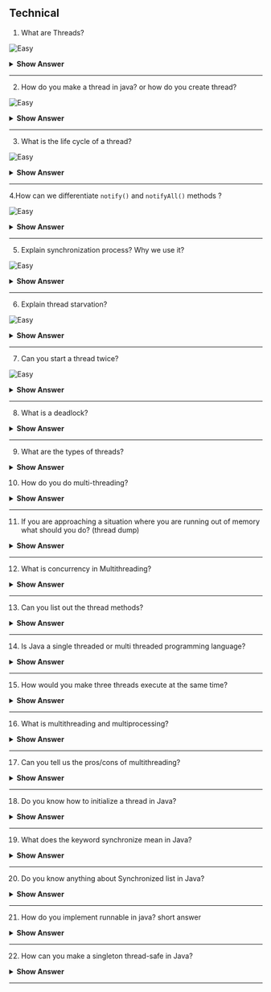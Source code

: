 ## Technical

1. What are Threads?

![Easy](https://github.com/revaturelabs/interviewquestions/blob/dev/ComplexityTags/simple%20(2).svg)

<details>
  <summary> <b>Show Answer</b></summary>
  
<blockquote>

A process is a program in execution. A thread is a subset of a process.

</blockquote>
</details>

--- 

2. How do you make a thread in java? or how do you create thread?

![Easy](https://github.com/revaturelabs/interviewquestions/blob/dev/ComplexityTags/simple%20(2).svg)

<details>
  <summary> <b>Show Answer</b></summary>
  
<blockquote>

In Java, we can create a thread using

1. By Extending the Thread class
2. By Implementing Runnable interface in Java

 
</blockquote>
</details>

--- 

3. What is the life cycle of a thread?

![Easy](https://github.com/revaturelabs/interviewquestions/blob/dev/ComplexityTags/simple%20(2).svg)

<details>
  <summary> <b>Show Answer</b></summary>
  
<blockquote>

At any given time, a thread can be in one of these states:

- New: newly created thread that has not started executing
- Runnable: either running or ready for execution but waiting for its resource allocation
- Blocked: waiting to acquire a monitor lock to enter or re-enter a synchronized block/method
- Waiting: waiting for some other thread to perform an action without any time limit
- Timed_Waiting: waiting for some other thread to perform a specific action for a specified time period
- Terminated: has completed its execution
 
</blockquote>
</details>

--- 

4.How can we differentiate `notify()` and `notifyAll()` methods ?

![Easy](https://github.com/revaturelabs/interviewquestions/blob/dev/ComplexityTags/simple%20(2).svg)

<details><summary><b> Show Answer</b></summary>

<blockquote>


- `notify()`: It sends a notification and wakes up only a single thread instead of multiple threads that are waiting on the object’s monitor.

- `notifyAll()`: It sends notifications and wakes up all threads and allows them to compete for the object's monitor instead of a single thread. 

</blockquote>

</details>

---

5. Explain synchronization process? Why we use it?

![Easy](https://github.com/revaturelabs/interviewquestions/blob/dev/ComplexityTags/simple%20(2).svg)

<details><summary><b> Show Answer</b></summary>

<blockquote>

Synchronization in java is the capability to control the access of multiple threads to any shared resource. In the Multithreading concept, multiple threads try to access the shared resources at a time to produce inconsistent results. The synchronization is necessary for reliable communication between threads.

</blockquote>
</details>

---

6. Explain thread starvation?

![Easy](https://github.com/revaturelabs/interviewquestions/blob/dev/ComplexityTags/simple%20(2).svg)

<details><summary><b> Show Answer</b></summary>

<blockquote>

Thread starvation is basically a situation or condition where a thread won’t be able to have regular access to shared resources and therefore is unable to proceed or make progress. This is because other threads have high priority and occupy the resources for too long. This usually happens with low-priority threads that do not get CPU for its execution to carry on. 

</blockquote>

</details>

---

7. Can you start a thread twice?

![Easy](https://github.com/revaturelabs/interviewquestions/blob/dev/ComplexityTags/simple%20(2).svg)

<details><summary><b> Show Answer</b></summary>

<blockquote>

No, it's not at all possible to restart a thread once a thread gets started and completes its execution. Thread only runs once and if you try to run it for a second time, then it will throw a runtime exception i.e., `java.lang.IllegalThreadStateException`. 

</blockquote>

</details>

---

8. What is a deadlock?

<details><summary><b> Show Answer</b></summary>

<blockquote>

A deadlock condition occurs when two or more threads are blocking the resources and waiting for each other to release the resource. Consider for example, If one thread acquires a lock on one resource and then attempts to lock another resource that is already locked by another thread that is waiting for the first thread to release the lock on the first resource. So in this condition, a deadlock occurs. To prevent deadlock conditions we can avoid nested locks.

</blockquote>

</details>

---

9. What are the types of threads?

<details><summary><b> Show Answer</b></summary>

<blockquote>

There are two types of threads: daemon threads and user threads. User threads are created by the Java application and are used to perform application-specific tasks. Daemon threads are low-priority threads created by the JVM that run in the background and support the user threads.

</blockquote>

</details>

10. How do you do multi-threading?

<details><summary><b> Show Answer</b></summary>

<blockquote>

Multithreading in java allows a program to perform multiple tasks concurrently, which can improve the performance of the application. Threads in Java can be created by using two ways. The first way to create a thread in Java is by implementing the Runnable interface and the second way is by extending the Thread class.

</blockquote>

</details>

---

11. If you are approaching a situation where you are running out of memory what should you do? (thread dump)

<details><summary><b> Show Answer</b></summary>

<blockquote>

If you are running out of memory in a Java application, there are several steps you can take to diagnose and resolve the issue:

`Take a thread dump`: A thread dump provides a snapshot of the current state of the Java Virtual Machine (JVM), including all threads and their current stack traces. You can use tools like jstack or VisualVM to take a thread dump. Analyzing the thread dump can give you insights into which threads are consuming the most memory and help you identify potential memory leaks.

</blockquote>

</details>

---

12. What is concurrency in Multithreading?

<details><summary><b> Show Answer</b></summary>

<blockquote>

Concurrency in multithreading refers to the ability of multiple threads to run simultaneously and make progress on a task. This is achieved by the CPU rapidly switching between executing different threads, giving the illusion of parallelism. Concurrency can improve program performance by utilizing the available system resources more effectively. 

</blockquote>

</details>

---

13. Can you list out the thread methods?

<details><summary><b> Show Answer</b></summary>

<blockquote>

Sure, here are some of the commonly used methods in the Thread class:

`start()`: Starts the execution of the thread by calling the run() method.
`run()`: Contains the code that is executed when the thread is started.
`sleep(long millis)`: Causes the current thread to sleep for the specified number of milliseconds.
`join()`: Waits for the thread to die.
`interrupt()`: Interrupts the thread, causing it to stop executing.
`isInterrupted()`: Checks whether the thread has been interrupted.
`yield()`: Causes the thread to yield its current use of the CPU.
`setName(String name)`: Sets the name of the thread.
`setPriority(int priority)`: Sets the priority of the thread.
`getState()`: Returns the state of the thread.

</blockquote>

</details>

---

14. Is Java a single threaded or multi threaded programming language?

<details><summary><b> Show Answer</b></summary>

<blockquote>

Java supports both single-threaded and multi-threaded programming. It allows programmers to create and manage multiple threads of execution within a single program. Therefore, Java is a multi-threaded programming language.

</blockquote>

</details>

---

15. How would you make three threads execute at the same time?

<details><summary><b> Show Answer</b></summary>

<blockquote>

In Java, you can make three threads execute at the same time by using the Thread class and its associated methods. Here's a sample code that creates three threads and runs them concurrently:

```Java
public class ThreeThreadsExample {
    public static void main(String[] args) {
        // Create three threads
        Thread thread1 = new Thread(new MyRunnable(), "Thread 1");
        Thread thread2 = new Thread(new MyRunnable(), "Thread 2");
        Thread thread3 = new Thread(new MyRunnable(), "Thread 3");

        // Start all three threads
        thread1.start();
        thread2.start();
        thread3.start();

        // Wait for all three threads to complete
        try {
            thread1.join();
            thread2.join();
            thread3.join();
        } catch (InterruptedException e) {
            System.out.println("Main thread interrupted");
        }

        System.out.println("All threads have finished executing");
    }

    private static class MyRunnable implements Runnable {
        public void run() {
            System.out.println(Thread.currentThread().getName() + " is starting");

            // Do some processing here

            System.out.println(Thread.currentThread().getName() + " is finishing");
        }
    }
}

```

</blockquote>

</details>

---

16. What is multithreading and multiprocessing?

<details><summary><b> Show Answer</b></summary>

<blockquote>

In Java, multithreading is the ability to execute multiple threads within the same process concurrently, whereas multiprocessing is the ability to execute multiple processes concurrently, each with its own memory space and resources. Both multithreading and multiprocessing are used to achieve parallelism and improve the performance of software applications.

</blockquote>

</details>

---

17. Can you tell us the pros/cons of multithreading?

<details><summary><b> Show Answer</b></summary>

<blockquote>

**Pros**:

`Improved performance`: Multithreading can improve the performance of an application by allowing multiple threads to execute simultaneously and thus utilizing available resources more efficiently.
`Responsiveness`: Multithreading can improve the responsiveness of an application by allowing the UI thread to remain responsive while other threads perform long-running tasks.
`Resource sharing`: Multithreading enables multiple threads to share the same resources, such as memory and I/O devices, which can result in better resource utilization and reduced overhead.

**Cons**:

`Complexity`: Multithreading can make an application more complex and difficult to debug due to the increased complexity of managing multiple threads.
`Synchronization`: Multithreading requires careful management of shared resources to avoid synchronization issues, such as race conditions and deadlocks.
`Overhead`: Multithreading can introduce overhead due to the additional management required to create, manage, and synchronize threads, which can result in reduced performance if not implemented properly.

</blockquote>

</details>

---

18. Do you know how to initialize a thread in Java?

<details><summary><b> Show Answer</b></summary>

<blockquote>

Yes, in Java, there are two ways to initialize a thread:

1. `Extending the Thread class`: You can create a new class that extends the Thread class and override the run() method to define the thread's behavior. Then you can create an instance of the new class and call its start() method to start the thread.

```Java
class MyThread extends Thread {
    public void run() {
        // Define thread behavior here
    }
}
// Create and start the thread
MyThread thread = new MyThread();
thread.start();
```

2. `Implementing the Runnable interface`: You can create a new class that implements the Runnable interface and override the run() method to define the thread's behavior. Then you can create an instance of the new class and pass it to the Thread constructor to create a new thread object. Finally, you can call the start() method on the thread object to start the thread.

```java

class MyRunnable implements Runnable {
    public void run() {
        // Define thread behavior here
    }
}

// Create and start the thread
MyRunnable runnable = new MyRunnable();
Thread thread = new Thread(runnable);
thread.start();
```

Both methods are valid ways to create and initialize a thread in Java, and which one you choose depends on your specific needs and preferences.

</blockquote>

</details>

---

19. What does the keyword synchronize mean in Java?

<details><summary><b> Show Answer</b></summary>

<blockquote>

In Java, the synchronized keyword is used to control access to shared resources by multiple threads. When a method or block of code is declared as synchronized, only one thread can access the code at a time, while other threads are blocked until the first thread has completed its execution.

```Java

public class Counter {
    private int count = 0;

    public synchronized void increment() {
        count++;
    }

    public synchronized void decrement() {
        count--;
    }

    public synchronized int getCount() {
        return count;
    }
}

```

</blockquote>

</details>

---

20. Do you know anything about Synchronized list in Java?

<details><summary><b> Show Answer</b></summary>

<blockquote>

In Java, the java.util.Collections class provides a convenient way to synchronize access to a list by wrapping it in a synchronized collection. This is done by calling the Collections.synchronizedList() method, which returns a synchronized (thread-safe) list backed by the specified list.

Here's an example code snippet:

```Java

List<String> myList = new ArrayList<String>();
List<String> synchronizedList = Collections.synchronizedList(myList);

// Accessing synchronized list from multiple threads
synchronized (synchronizedList) {
    // Access or modify the synchronized list here
}

```

</blockquote>

</details>

---

21. How do you implement runnable in java? short answer

<details><summary><b> Show Answer</b></summary>

<blockquote>

To implement Runnable in Java, you need to follow these steps:

- Create a class that implements the Runnable interface.
- Override the run() method in the Runnable interface with the code you want to execute in the thread.
- Create an instance of the class you just created.
- Create a Thread object, passing in the instance of the class you created as a constructor argument.
- Call the start() method on the Thread object to start the thread.

Here's an example code snippet:

```Java
public class MyRunnable implements Runnable {
    @Override
    public void run() {
        // Code to execute in the thread
    }
}

// Create an instance of the class that implements Runnable
MyRunnable myRunnable = new MyRunnable();

// Create a Thread object and pass in the instance of the class that implements Runnable
Thread thread = new Thread(myRunnable);

// Start the thread
thread.start();
```

</blockquote>

</details>

---

22. How can you make a singleton thread-safe in Java?

<details><summary><b> Show Answer</b></summary>

<blockquote>

To make a singleton thread-safe in Java, you can use the double-checked locking pattern, which ensures that only one instance of the singleton is created, even in a multithreaded environment.

Here's an example code snippet:

```Java
public class MySingleton {
    private static volatile MySingleton instance;

    private MySingleton() {
        // Private constructor to prevent instantiation
    }

    public static MySingleton getInstance() {
        if (instance == null) {
            synchronized (MySingleton.class) {
                if (instance == null) {
                    instance = new MySingleton();
                }
            }
        }
        return instance;
    }
}
```

</blockquote>

</details>

---
